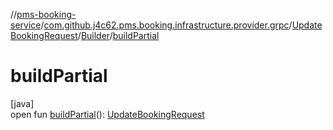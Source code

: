 //[pms-booking-service](../../../../index.md)/[com.github.j4c62.pms.booking.infrastructure.provider.grpc](../../index.md)/[UpdateBookingRequest](../index.md)/[Builder](index.md)/[buildPartial](build-partial.md)

# buildPartial

[java]\
open fun [buildPartial](build-partial.md)(): [UpdateBookingRequest](../index.md)